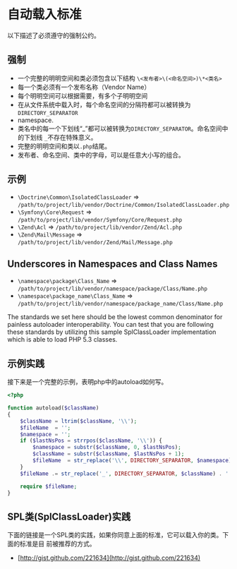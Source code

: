 自动载入标准
====================

以下描述了必须遵守的强制公约。

强制
---------

* 一个完整的明明空间和类必须包含以下结构
  `\<发布者>\(<命名空间>)\*<类名>`
* 每一个类必须有一个发布名称（Vendor Name）
* 每个明明空间可以根据需要，有多个子明明空间
* 在从文件系统中载入时，每个命名空间的分隔符都可以被转换为`DIRECTORY_SEPARATOR`
* namespace.
* 类名中的每一个下划线“_”都可以被转换为`DIRECTORY_SEPARATOR`。命名空间中的下划线
  `_`不存在特殊意义。
* 完整的明明空间和类以`.php`结尾。
* 发布者、命名空间、类中的字母，可以是任意大小写的组合。


示例
--------

* `\Doctrine\Common\IsolatedClassLoader` => `/path/to/project/lib/vendor/Doctrine/Common/IsolatedClassLoader.php`
* `\Symfony\Core\Request` => `/path/to/project/lib/vendor/Symfony/Core/Request.php`
* `\Zend\Acl` => `/path/to/project/lib/vendor/Zend/Acl.php`
* `\Zend\Mail\Message` => `/path/to/project/lib/vendor/Zend/Mail/Message.php`

Underscores in Namespaces and Class Names
-----------------------------------------

* `\namespace\package\Class_Name` => `/path/to/project/lib/vendor/namespace/package/Class/Name.php`
* `\namespace\package_name\Class_Name` => `/path/to/project/lib/vendor/namespace/package_name/Class/Name.php`

The standards we set here should be the lowest common denominator for
painless autoloader interoperability. You can test that you are
following these standards by utilizing this sample SplClassLoader
implementation which is able to load PHP 5.3 classes.

示例实践
----------------------

接下来是一个完整的示例，表明php中的autoload如何写。

```php
<?php

function autoload($className)
{
    $className = ltrim($className, '\\');
    $fileName  = '';
    $namespace = '';
    if ($lastNsPos = strrpos($className, '\\')) {
        $namespace = substr($className, 0, $lastNsPos);
        $className = substr($className, $lastNsPos + 1);
        $fileName  = str_replace('\\', DIRECTORY_SEPARATOR, $namespace) . DIRECTORY_SEPARATOR;
    }
    $fileName .= str_replace('_', DIRECTORY_SEPARATOR, $className) . '.php';

    require $fileName;
}
```

SPL类(SplClassLoader)实践
-----------------------------

下面的链接是一个SPL类的实践，如果你同意上面的标准，它可以载入你的类。下面的标准是目
前被推荐的方式。

* [http://gist.github.com/221634](http://gist.github.com/221634)


